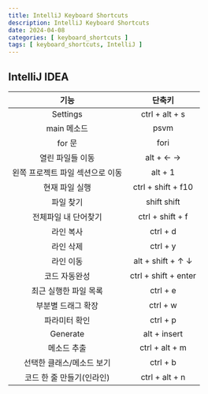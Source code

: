 ```yaml
---
title: IntelliJ Keyboard Shortcuts
description: IntelliJ Keyboard Shortcuts
date: 2024-04-08
categories: [ keyboard_shortcuts ]
tags: [ keyboard_shortcuts, IntelliJ ]
---
```


## IntelliJ IDEA  
  
| 기능 | 단축키 |
|:---:|:---:|
| Settings | ctrl + alt + s |
| main 메소드 | psvm |
| for 문 | fori |
| 열린 파일들 이동 | alt + ← → |
| 왼쪽 프로젝트 파일 섹션으로 이동 | alt + 1 |
| 현재 파일 실행 | ctrl + shift + f10 |
| 파일 찾기 | shift shift |
| 전체파일 내 단어찾기 | ctrl + shift + f |
| 라인 복사 | ctrl + d |
| 라인 삭제 | ctrl + y |
| 라인 이동 | alt + shift + ↑ ↓ |
| 코드 자동완성 | ctrl + shift + enter |
| 최근 실행한 파일 목록 | ctrl + e |
| 부분별 드래그 확장 | ctrl + w |
| 파라미터 확인 | ctrl + p |
| Generate | alt + insert |
| 메소드 추출 | ctrl + alt + m |
| 선택한 클래스/메소드 보기 | ctrl + b | 
| 코드 한 줄 만들기(인라인) | ctrl + alt + n |



